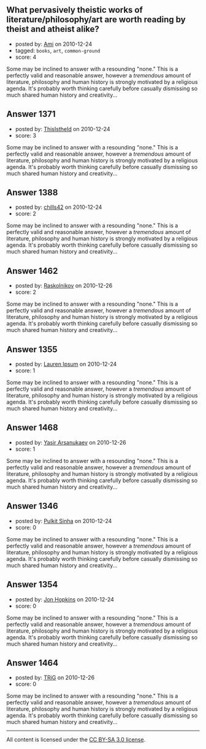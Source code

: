 ## What pervasively theistic works of literature/philosophy/art are worth reading by theist and atheist alike?

- posted by: [Ami](https://stackexchange.com/users/-1/434-ami) on 2010-12-24
- tagged: `books`, `art`, `common-ground`
- score: 4

Some may be inclined to answer with a resounding "none." This is a perfectly valid and reasonable answer, however a *tremendous* amount of literature, philosophy and human history is strongly motivated by a religious agenda. It's probably worth thinking carefully before casually dismissing so much shared human history and creativity...


## Answer 1371

- posted by: [ThisIstheId](https://stackexchange.com/users/-1/404-thisistheid) on 2010-12-24
- score: 3

Some may be inclined to answer with a resounding "none." This is a perfectly valid and reasonable answer, however a *tremendous* amount of literature, philosophy and human history is strongly motivated by a religious agenda. It's probably worth thinking carefully before casually dismissing so much shared human history and creativity...


## Answer 1388

- posted by: [chills42](https://stackexchange.com/users/-1/471-chills42) on 2010-12-24
- score: 2

Some may be inclined to answer with a resounding "none." This is a perfectly valid and reasonable answer, however a *tremendous* amount of literature, philosophy and human history is strongly motivated by a religious agenda. It's probably worth thinking carefully before casually dismissing so much shared human history and creativity...


## Answer 1462

- posted by: [Raskolnikov](https://stackexchange.com/users/-1/144-raskolnikov) on 2010-12-26
- score: 2

Some may be inclined to answer with a resounding "none." This is a perfectly valid and reasonable answer, however a *tremendous* amount of literature, philosophy and human history is strongly motivated by a religious agenda. It's probably worth thinking carefully before casually dismissing so much shared human history and creativity...


## Answer 1355

- posted by: [Lauren Ipsum](https://stackexchange.com/users/-1/71-lauren-ipsum) on 2010-12-24
- score: 1

Some may be inclined to answer with a resounding "none." This is a perfectly valid and reasonable answer, however a *tremendous* amount of literature, philosophy and human history is strongly motivated by a religious agenda. It's probably worth thinking carefully before casually dismissing so much shared human history and creativity...


## Answer 1468

- posted by: [Yasir Arsanukaev](https://stackexchange.com/users/-1/197-yasir-arsanukaev) on 2010-12-26
- score: 1

Some may be inclined to answer with a resounding "none." This is a perfectly valid and reasonable answer, however a *tremendous* amount of literature, philosophy and human history is strongly motivated by a religious agenda. It's probably worth thinking carefully before casually dismissing so much shared human history and creativity...


## Answer 1346

- posted by: [Pulkit Sinha](https://stackexchange.com/users/-1/23-pulkit-sinha) on 2010-12-24
- score: 0

Some may be inclined to answer with a resounding "none." This is a perfectly valid and reasonable answer, however a *tremendous* amount of literature, philosophy and human history is strongly motivated by a religious agenda. It's probably worth thinking carefully before casually dismissing so much shared human history and creativity...


## Answer 1354

- posted by: [Jon Hopkins](https://stackexchange.com/users/-1/416-jon-hopkins) on 2010-12-24
- score: 0

Some may be inclined to answer with a resounding "none." This is a perfectly valid and reasonable answer, however a *tremendous* amount of literature, philosophy and human history is strongly motivated by a religious agenda. It's probably worth thinking carefully before casually dismissing so much shared human history and creativity...


## Answer 1464

- posted by: [TRiG](https://stackexchange.com/users/-1/263-trig) on 2010-12-26
- score: 0

Some may be inclined to answer with a resounding "none." This is a perfectly valid and reasonable answer, however a *tremendous* amount of literature, philosophy and human history is strongly motivated by a religious agenda. It's probably worth thinking carefully before casually dismissing so much shared human history and creativity...



---

All content is licensed under the [CC BY-SA 3.0 license](https://creativecommons.org/licenses/by-sa/3.0/).
